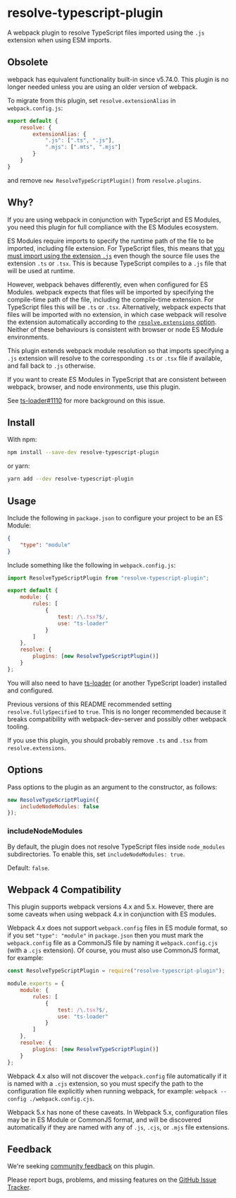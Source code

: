 # resolve-typescript-plugin

A webpack plugin to resolve TypeScript files imported using the `.js` extension
when using ESM imports.

## Obsolete

webpack has equivalent functionality built-in since v5.74.0. This plugin is no
longer needed unless you are using an older version of webpack.

To migrate from this plugin, set `resolve.extensionAlias` in
`webpack.config.js`:

```js
export default {
    resolve: {
        extensionAlias: {
            ".js": [".ts", ".js"],
            ".mjs": [".mts", ".mjs"]
        }
    }
}
```

and remove `new ResolveTypeScriptPlugin()` from `resolve.plugins`.

## Why?

If you are using webpack in conjunction with TypeScript and ES Modules, you need
this plugin for full compliance with the ES Modules ecosystem.

ES Modules require imports to specify the runtime path of the file to be
imported, including file extension. For TypeScript files, this means that [you
must import using the extension `.js`][1] even though the source file uses the
extension `.ts` or `.tsx`. This is because TypeScript compiles to a `.js` file
that will be used at runtime.

However, webpack behaves differently, even when configured for ES Modules.
webpack expects that files will be imported by specifying the compile-time path
of the file, including the compile-time extension. For TypeScript files this
will be `.ts` or `.tsx`. Alternatively, webpack expects that files will be
imported with no extension, in which case webpack will resolve the extension
automatically according to the [`resolve.extensions` option][2]. Neither of
these behaviours is consistent with browser or node ES Module environments.

This plugin extends webpack module resolution so that imports specifying a `.js`
extension will resolve to the corresponding `.ts` or `.tsx` file if available,
and fall back to `.js` otherwise.

If you want to create ES Modules in TypeScript that are consistent between
webpack, browser, and node environments, use this plugin.

See [ts-loader#1110][3] for more background on this issue.

## Install

With npm:

```bash
npm install --save-dev resolve-typescript-plugin
```

or yarn:

```bash
yarn add --dev resolve-typescript-plugin
```

## Usage

Include the following in `package.json` to configure your project to be an ES
Module:

```json
{
    "type": "module"
}
```

Include something like the following in `webpack.config.js`:

```js
import ResolveTypeScriptPlugin from "resolve-typescript-plugin";

export default {
    module: {
        rules: [
            {
                test: /\.tsx?$/,
                use: "ts-loader"
            }
        ]
    },
    resolve: {
        plugins: [new ResolveTypeScriptPlugin()]
    }
};
```

You will also need to have [ts-loader][4] (or another TypeScript loader)
installed and configured.

Previous versions of this README recommended setting `resolve.fullySpecified` to
`true`. This is no longer recommended because it breaks compatibility with
webpack-dev-server and possibly other webpack tooling.

If you use this plugin, you should probably remove `.ts` and `.tsx` from
`resolve.extensions`.

## Options

Pass options to the plugin as an argument to the constructor, as follows:

```js
new ResolveTypeScriptPlugin({
    includeNodeModules: false
});
```

### includeNodeModules

By default, the plugin does not resolve TypeScript files inside `node_modules`
subdirectories. To enable this, set `includeNodeModules: true`.

Default: `false`.

## Webpack 4 Compatibility

This plugin supports webpack versions 4.x and 5.x. However, there are some
caveats when using webpack 4.x in conjunction with ES modules.

Webpack 4.x does not support `webpack.config` files in ES module format, so if
you set `"type": "module"` in `package.json` then you must mark the
`webpack.config` file as a CommonJS file by naming it `webpack.config.cjs` (with
a `.cjs` extension). Of course, you must also use CommonJS format, for example:

```js
const ResolveTypeScriptPlugin = require("resolve-typescript-plugin");

module.exports = {
    module: {
        rules: [
            {
                test: /\.tsx?$/,
                use: "ts-loader"
            }
        ]
    },
    resolve: {
        plugins: [new ResolveTypeScriptPlugin()]
    }
};
```

Webpack 4.x also will not discover the `webpack.config` file automatically if it
is named with a `.cjs` extension, so you must specify the path to the
configuration file explicitly when running webpack, for example:
`webpack --config ./webpack.config.cjs`.

Webpack 5.x has none of these caveats. In Webpack 5.x, configuration files may
be in ES Module or CommonJS format, and will be discovered automatically if they
are named with any of `.js`, `.cjs`, or `.mjs` file extensions.

## Feedback

We're seeking [community feedback][5] on this plugin.

Please report bugs, problems, and missing features on the [GitHub Issue
Tracker][6].

[1]: https://github.com/microsoft/TypeScript/issues/16577#issuecomment-703190339
[2]: https://webpack.js.org/configuration/resolve/#resolveextensions
[3]: https://github.com/TypeStrong/ts-loader/issues/1110
[4]: https://www.npmjs.com/package/ts-loader
[5]: https://github.com/softwareventures/resolve-typescript-plugin/issues/5
[6]: https://github.com/softwareventures/resolve-typescript-plugin/issues

